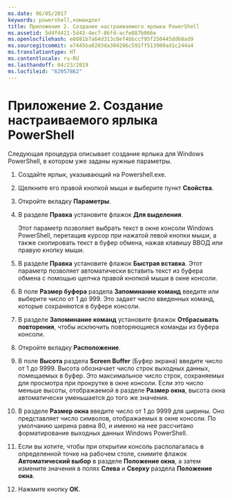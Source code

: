 ```yaml
---
ms.date: 06/05/2017
keywords: powershell,командлет
title: Приложение 2. Создание настраиваемого ярлыка PowerShell
ms.assetid: 5d4fd421-5d43-4ec7-86fd-acfe887b066e
ms.openlocfilehash: e8081b7a64d313c8ef4bbccf95f250445dd68ad9
ms.sourcegitcommit: e7445ba8203da304286c591ff513900ad1c244a4
ms.translationtype: HT
ms.contentlocale: ru-RU
ms.lasthandoff: 04/23/2019
ms.locfileid: "62057862"
---
```

# <a name="appendix-2---creating-a-custom-powershell-shortcut"></a>Приложение 2. Создание настраиваемого ярлыка PowerShell

Следующая процедура описывает создание ярлыка для Windows PowerShell, в котором уже заданы нужные параметры.

1. Создайте ярлык, указывающий на Powershell.exe.

2. Щелкните его правой кнопкой мыши и выберите пункт **Свойства**.

3. Откройте вкладку **Параметры**.

4. В разделе **Правка** установите флажок **Для выделения**.

    Этот параметр позволяет выбрать текст в окне консоли Windows PowerShell, перетащив курсор при нажатой левой кнопки мыши, а также скопировать текст в буфер обмена, нажав клавишу ВВОД или правую кнопку мыши.

5. В разделе **Правка** установите флажок **Быстрая вставка**. Этот параметр позволяет автоматически вставить текст из буфера обмена с помощью щелчка правой кнопкой мыши в окне консоли.

6. В поле **Размер буфера** раздела **Запоминание команд** введите или выберите число от 1 до 999. Это задает число введенных команд, которые сохраняются в буфере консоли.

7. В разделе **Запоминание команд** установите флажок **Отбрасывать повторения**, чтобы исключить повторяющиеся команды из буфера консоли.

8. Откройте вкладку **Расположение**.

9. В поле **Высота** раздела **Screen Buffer** (Буфер экрана) введите число от 1 до 9999. Высота обозначает число строк выходных данных, помещаемых в буфер. Это максимальное число строк, сохраняемых для просмотра при прокрутке в окне консоли. Если это число меньше высоты, отображаемой в разделе **Размер окна**, высота окна автоматически уменьшается до того же значения.

10. В разделе **Размер окна** введите число от 1 до 9999 для ширины. Оно представляет число символов, отображаемых в окне консоли. По умолчанию ширина равна 80, и именно на нее рассчитано форматирование выходных данных Windows PowerShell.

11. Если вы хотите, чтобы при открытии консоль располагалась в определенной точке на рабочем столе, снимите флажок **Автоматический выбор** в разделе **Положение окна**, а затем измените значения в полях **Слева** и **Сверху** раздела **Положение окна**.

12. Нажмите кнопку **ОК**.